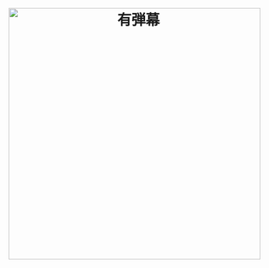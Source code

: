 <h1 align="center">
    <br>
    <img width="500" src="https://cdn.rawgit.com/YouDanMu/YouDanMu/media/logo/logo.svg" alt="有弾幕">
    <br>
    <br>
    <br>
</h1>
